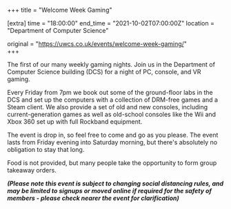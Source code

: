 +++
title = "Welcome Week Gaming"

[extra]
time = "18:00:00"
end_time = "2021-10-02T07:00:00Z"
location = "Department of Computer Science"

original = "https://uwcs.co.uk/events/welcome-week-gaming/"    
+++

The first of our many weekly gaming nights. Join us in the Department of Computer Science building (DCS) for a night of PC, console, and VR gaming.

Every Friday from 7pm we book out some of the ground-floor labs in the DCS and set up the computers with a collection of DRM-free games and a Steam client. We also provide a set of old and new consoles, including current-generation games as well as old-school consoles like the Wii and Xbox 360 set up with full Rockband equipment.

The event is drop in, so feel free to come and go as you please. The event lasts from Friday evening into Saturday morning, but there's absolutely no obligation to stay that long.

Food is not provided, but many people take the opportunity to form group takeaway orders.

***(Please note this event is subject to changing social distancing rules, and may be limited to signups or moved online if required for the safety of members - please check nearer the event for clarification)***

